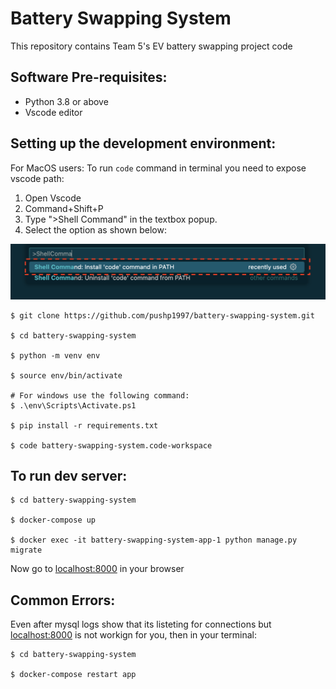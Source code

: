 # Battery Swapping System
This repository contains Team 5's EV battery swapping project code

## Software Pre-requisites:

* Python 3.8 or above
* Vscode editor

## Setting up the development environment:

For MacOS users: To run `code` command in terminal you need to expose vscode path:
1. Open Vscode
2. Command+Shift+P
3. Type ">Shell Command" in the textbox popup.
4. Select the option as shown below:

![Screenshot](assets/code-path-installation.png)

```
$ git clone https://github.com/pushp1997/battery-swapping-system.git

$ cd battery-swapping-system

$ python -m venv env

$ source env/bin/activate

# For windows use the following command:
$ .\env\Scripts\Activate.ps1

$ pip install -r requirements.txt

$ code battery-swapping-system.code-workspace
```

## To run dev server:
```
$ cd battery-swapping-system

$ docker-compose up

$ docker exec -it battery-swapping-system-app-1 python manage.py migrate
```

Now go to [localhost:8000](http://localhost:8000/) in your browser

## Common Errors:

Even after mysql logs show that its listeting for connections but [localhost:8000](http://localhost:8000/) is not workign for you, then in your terminal:

```
$ cd battery-swapping-system

$ docker-compose restart app
```
